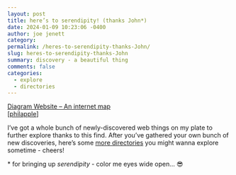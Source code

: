 ```yaml
---
layout: post
title: here’s to serendipity! (thanks John*)
date: 2024-01-09 10:23:06 -0400
author: joe jenett
category: 
permalink: /heres-to-serendipity-thanks-John/
slug: heres-to-serendipity-thanks-John
summary: discovery - a beautiful thing
comments: false
categories:
  - explore
  - directories
---
```

<p>
<a title="discovery - a beautiful thing" href="https://diagram.website/">Diagram Website – An internet map</a><br>[<a href="https://pinboard.in/u:philapple">philapple</a>]
</p>
<p>
I’ve got a whole bunch of newly-discovered web things on my plate to further explore thanks to this find. After you’ve gathered your own bunch of new discoveries, here’s some  <a href="https://dwt-archives.joejenett.com/?s=directories">more directories</a> you might wanna explore sometime - cheers!
</p>
<p>
* for bringing up <em>serendipity</em> - color me eyes wide open... 😎
</p>




<a href="https://brid.gy/publish/mastodon"></a>